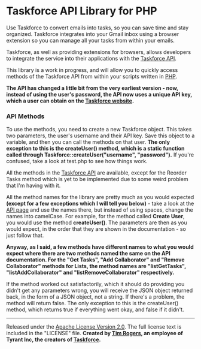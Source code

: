 Taskforce API Library for PHP
=============================

Use Taskforce to convert emails into tasks, so you can save time and stay organized. Taskforce integrates into your Gmail inbox using a browser extension so you can manage all your tasks from within your emails.

Taskforce, as well as providing extensions for browsers, allows developers to integrate the service into their applications with the [Taskforce API](http://www.taskforceapp.com/api). 

This library is a work in progress, and will allow you to quickly access methods of the Taskforce API from within your scripts written in [PHP](http://php.net). 

**The API has changed a little bit from the very earliest version - now, instead of using the user's password, the API now uses a unique API key, which a user can obtain on the [Taskforce website](https://www.taskforceapp.com/account).**

### API Methods

To use the methods, you need to create a new Taskforce object. This takes two parameters, the user's username and their API key. Save this object to a variable, and then you can call the methods on that user. **The only exception to this is the createUser() method, which is a static function called through Taskforce::createUser("username", "password").** If you're confused, take a look at test.php to see how things work.

All the methods in the [Taskforce API](http://www.taskforceapp.com/api) are available, except for the Reorder Tasks method which is yet to be implemented due to some weird problem that I'm having with it.

All the method names for the library are pretty much as you would expected **(except for a few exceptions which I will tell you below)** - take a look at the [API page](http://www.taskforceapp.com/api) and use the names there, but instead of using spaces, change the names into camelCase. For example, for the method called **Create User**, you would use the method **createUser()**. The parameters are then as you would expect, in the order that they are shown in the documentation - so just follow that. 

**Anyway, as I said, a few methods have different names to what you would expect where there are two methods named the same on the API documentation. For the "Get Tasks", "Add Collaborator" and "Remove Collaborator" methods for Lists, the method names are "listGetTasks", "listAddCollaborator" and "listRemoveCollaborator" respectively.**

If the method worked out satisfactorily, which it should do providing you didn't get any parameters wrong, you will receive the JSON object returned back, in the form of a JSON object, not a string. If there's a problem, the method will return false. The only exception to this is the createUser() method, which returns true if everything went okay, and false if it didn't.



---
Released under the [Apache License Version 2.0](http://www.apache.org/licenses/LICENSE-2.0). The full license text is included in the "LICENSE" file. **Created by [Tim Rogers](http://www.twitter.com/timrogers), an employee of Tyrant Inc, the creators of [Taskforce](http://www.taskforceapp.com).**